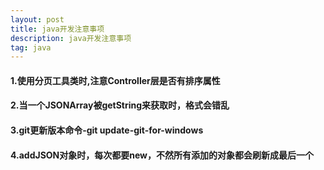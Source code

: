 ```yaml
---
layout: post
title: java开发注意事项
description: java开发注意事项
tag: java
---
```


#### 1.使用分页工具类时,注意Controller层是否有排序属性

#### 2.当一个JSONArray被getString来获取时，格式会错乱

#### 3.git更新版本命令-git update-git-for-windows

#### 4.addJSON对象时，每次都要new，不然所有添加的对象都会刷新成最后一个


